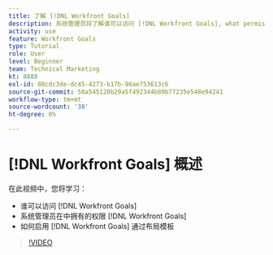 ```yaml
---
title: 了解 [!DNL Workfront Goals]
description: 系统管理员将了解谁可以访问 [!DNL Workfront Goals], what permissions a system administrator has in [!DNL Workfront Goals], and how to enable [!DNL Workfront Goals] 通过布局模板。
activity: use
feature: Workfront Goals
type: Tutorial
role: User
level: Beginner
team: Technical Marketing
kt: 8888
exl-id: 08cdc3de-dc45-4273-b17b-90ae753613c6
source-git-commit: 58a545120b29a5f492344b89b77235e548e94241
workflow-type: tm+mt
source-wordcount: '38'
ht-degree: 0%

---
```


# [!DNL Workfront Goals] 概述

在此视频中，您将学习：

* 谁可以访问 [!DNL Workfront Goals]
* 系统管理员在中拥有的权限 [!DNL Workfront Goals]
* 如何启用 [!DNL Workfront Goals] 通过布局模板

>[!VIDEO](https://video.tv.adobe.com/v/335182/?quality=12)

